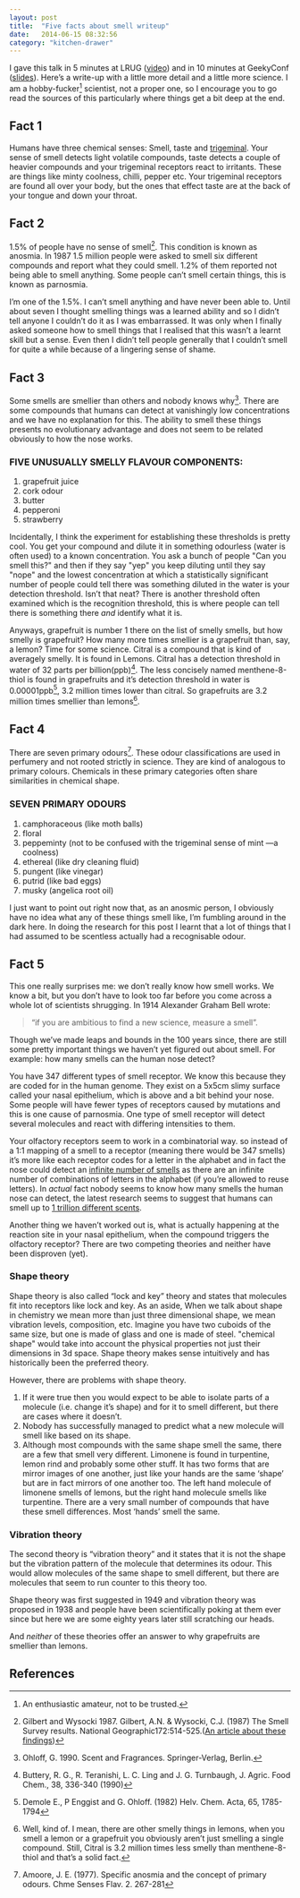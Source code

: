 ```yaml
---
layout: post
title:  "Five facts about smell writeup"
date:   2014-06-15 08:32:56
category: "kitchen-drawer"
---
```

I gave this talk in 5 minutes at LRUG ([video](https://skillsmatter.com/skillscasts/5050-five-facts-about-smell)) and in 10 minutes at GeekyConf ([slides](https://speakerdeck.com/alicebartlett/five-facts-about-smell)). Here&rsquo;s a write-up with a little more detail and a little more science. I am a hobby-fucker[^1] scientist, not a proper one, so I encourage you to go read the sources of this particularly where things get a bit deep at the end.

## Fact 1
Humans have three chemical senses: Smell, taste and [trigeminal](http://en.wikipedia.org/wiki/Trigeminal_nerve). Your sense of smell detects light volatile compounds, taste detects a couple of heavier compounds and your trigeminal receptors react to irritants. These are things like minty coolness, chilli, pepper etc. Your trigeminal receptors are found all over your body, but the ones that effect taste are at the back of your tongue and down your throat.

## Fact 2
1.5% of people have no sense of smell[^2]. This condition is known as anosmia. In 1987 1.5 million people were asked to smell six different compounds and report what they could smell. 1.2% of them reported not being able to smell anything. Some people can&rsquo;t smell certain things, this is known as parnosmia.

I&rsquo;m one of the 1.5%. I can&rsquo;t smell anything and have never been able to. Until about seven I thought smelling things was a learned ability and so I didn&rsquo;t tell anyone I couldn&rsquo;t do it as I was embarrassed. It was only when I finally asked someone how to smell things that I realised that this wasn&rsquo;t a learnt skill but a sense. Even then I didn&rsquo;t tell people generally that I couldn&rsquo;t smell for quite a while because of a lingering sense of shame.

## Fact 3
Some smells are smellier than others and nobody knows why[^3]. There are some compounds that humans can detect at vanishingly low concentrations and we have no explanation for this. The ability to smell these things presents no evolutionary advantage and does not seem to be related obviously to how the nose works.

### FIVE UNUSUALLY SMELLY FLAVOUR COMPONENTS:
1. grapefruit juice
2. cork odour
3. butter
4. pepperoni
5. strawberry

Incidentally, I think the experiment for establishing these thresholds is pretty cool. You get your compound and dilute it in something odourless (water is often used) to a known concentration. You ask a bunch of people "Can you smell this?" and then if they say "yep" you keep diluting until they say "nope" and the lowest concentration at which a statistically significant number of people could tell there was something diluted in the water is your detection threshold. Isn&rsquo;t that neat? There is another threshold often examined which is the recognition threshold, this is where people can tell there is something there *and* identify what it is.

Anyways, grapefruit is number 1 there on the list of smelly smells, but how smelly is grapefruit? How many more times smellier is a grapefruit than, say, a lemon? Time for some science. Citral is a compound that is kind of averagely smelly. It is found in Lemons. Citral has a detection threshold in water of 32 parts per billion(ppb)[^4]. The less concisely named menthene-8-thiol is found in grapefruits and it&rsquo;s detection threshold in water is 0.00001ppb[^5], 3.2 million times lower than citral. So grapefruits are 3.2 million times smellier than lemons[^6].


## Fact 4
There are seven primary odours[^7]. These odour classifications are used in perfumery and not rooted strictly in science. They are kind of analogous to primary colours. Chemicals in these primary categories often share similarities in chemical shape.

### SEVEN PRIMARY ODOURS
1. camphoraceous (like moth balls)
2. floral
3. peppeminty (not to be confused with the trigeminal sense of mint &mdash;a coolness)
4. ethereal (like dry cleaning fluid)
5. pungent (like vinegar)
6. putrid (like bad eggs)
7. musky (angelica root oil)

I just want to point out right now that, as an anosmic person, I obviously have no idea what any of these things smell like, I&rsquo;m fumbling around in the dark here. In doing the research for this post I learnt that a lot of things that I had assumed to be scentless actually had a recognisable odour.

## Fact 5
This one really surprises me: we don&rsquo;t really know how smell works. We know a bit, but you don&rsquo;t have to look too far before you come across a whole lot of scientists shrugging. In 1914 Alexander Graham Bell wrote:

> &ldquo;if you are ambitious to find a new science, measure a smell&rdquo;.

Though we&rsquo;ve made leaps and bounds in the 100 years since, there are still some pretty important things we haven&rsquo;t yet figured out about smell. For example: how many smells can the human nose detect?

You have 347 different types of smell receptor. We know this because they are coded for in the human genome. They exist on a 5x5cm slimy surface called your nasal epithelium, which is above and a bit behind your nose. Some people will have fewer types of receptors caused by mutations and this is one cause of parnosmia. One type of smell receptor will detect several molecules and react with differing intensities to them.

Your olfactory receptors seem to work in a combinatorial way. so instead of a 1:1 mapping of a smell to a receptor (meaning there would be 347 smells) it&rsquo;s more like each receptor codes for a letter in the alphabet and in fact the nose could detect an [infinite number of smells](http://news.harvard.edu/gazette/1999/04.08/smell.html) as there are an infinite number of combinations of letters in the alphabet (if you&rsquo;re allowed to reuse letters). In *actual* fact nobody seems to know how many smells the human nose can detect, the latest research seems to suggest that humans can smell up to [1 trillion different scents](http://www.nature.com/news/human-nose-can-detect-1-trillion-odours-1.14904).

Another thing we haven&rsquo;t worked out is, what is actually happening at the reaction site in your nasal epithelium, when the compound triggers the olfactory receptor? There are two competing theories and neither have been disproven (yet).

### Shape theory
Shape theory is also called &ldquo;lock and key&rdquo; theory and states that molecules fit into receptors like lock and key. As an aside, When we talk about shape in chemistry we mean more than just three dimensional shape, we mean vibration levels, composition, etc. Imagine you have two cuboids of the same size, but one is made of glass and one is made of steel. "chemical shape" would take into account the physical properties not just their dimensions in 3d space.
Shape theory makes sense intuitively and has historically been the preferred theory.

However, there are problems with shape theory.

1. If it were true then you would expect to be able to isolate parts of a molecule (i.e. change it&rsquo;s shape) and for it to smell different, but  there are cases where it doesn&rsquo;t.
2. Nobody has successfully managed to predict what a new molecule will smell like based on its shape.
3. Although most compounds with the same shape smell the same, there are a few that smell very different. Limonene is found in turpentine, lemon rind and probably some other stuff. It has two forms that are mirror images of one another, just like your hands are the same &lsquo;shape&rsquo; but are in fact mirrors of one another too. The left hand molecule of limonene smells of lemons, but the right hand molecule smells like turpentine. There are a very small number of compounds that have these smell differences. Most &lsquo;hands&rsquo; smell the same.

### Vibration theory
The second theory is &ldquo;vibration theory&rdquo; and it states that it is not the shape but the vibration pattern of the molecule that determines its odour. This would allow molecules of the same shape to smell different, but there are molecules that seem to run counter to this theory too.

Shape theory was first suggested in 1949 and vibration theory was proposed in 1938 and people have been scientifically poking at them ever since but here we are some eighty years later still scratching our heads.

And *neither* of these theories offer an answer to why grapefruits are smellier than lemons.

## References
[^1]: An enthusiastic amateur, not to be trusted.
[^2]: Gilbert and Wysocki 1987. Gilbert, A.N. & Wysocki, C.J. (1987) The Smell Survey results. National Geographic172:514-525.([An article about these findings](http://articles.orlandosentinel.com/1987-09-17/lifestyle/0140450231_1_six-scents-sense-of-smell-common-scents))
[^3]: Ohloff, G. 1990. Scent and Fragrances. Springer-Verlag, Berlin.
[^4]: Buttery, R. G., R. Teranishi, L. C. Ling and J. G. Turnbaugh, J. Agric. Food Chem., 38, 336-340 (1990)
[^5]: Demole E., P Enggist and G. Ohloff. (1982) Helv. Chem. Acta, 65, 1785-1794
[^6]: Well, kind of. I mean, there are other smelly things in lemons, when you smell a lemon or a grapefruit you obviously aren&rsquo;t just smelling a single compound. Still, Citral is 3.2 million times less smelly than menthene-8-thiol and that&rsquo;s a solid fact.
[^7]: Amoore, J. E. (1977). Specific anosmia and the concept of primary odours. Chme Senses Flav. 2. 267-281
